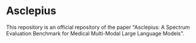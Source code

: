 # Asclepius
This repository is an official repository of the paper "Asclepius: A Spectrum Evaluation Benchmark for Medical Multi-Modal Large Language Models".
